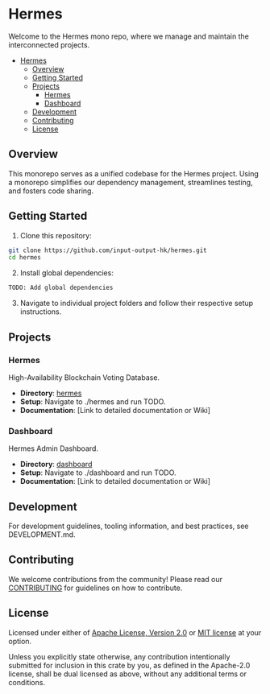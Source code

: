 # Hermes

<!-- markdownlint-disable MD029 -->

Welcome to the Hermes mono repo, where we manage and maintain the interconnected projects.

* [Hermes](#hermes)
  * [Overview](#overview)
  * [Getting Started](#getting-started)
  * [Projects](#projects)
    * [Hermes](#hermes-1)
    * [Dashboard](#dashboard)
  * [Development](#development)
  * [Contributing](#contributing)
  * [License](#license)

## Overview

This monorepo serves as a unified codebase for the Hermes project.
Using a monorepo simplifies our dependency management, streamlines testing, and fosters code sharing.

## Getting Started

1. Clone this repository:

```sh
git clone https://github.com/input-output-hk/hermes.git
cd hermes
```

2. Install global dependencies:

```sh
TODO: Add global dependencies
```

3. Navigate to individual project folders and follow their respective setup instructions.

## Projects

### Hermes

High-Availability Blockchain Voting Database.

* **Directory**: [hermes](https://github.com/input-output-hk/hermes/tree/main/hermes)
* **Setup**: Navigate to ./hermes and run TODO.
* **Documentation**: [Link to detailed documentation or Wiki]

### Dashboard

Hermes Admin Dashboard.

* **Directory**: [dashboard](https://github.com/input-output-hk/hermes/tree/main/dashboard)
* **Setup**: Navigate to ./dashboard and run TODO.
* **Documentation**: [Link to detailed documentation or Wiki]

## Development

For development guidelines, tooling information, and best practices, see DEVELOPMENT.md.

## Contributing

We welcome contributions from the community!
Please read our [CONTRIBUTING](CONTRIBUTING.md) for guidelines on how to contribute.

## License

Licensed under either of [Apache License, Version 2.0](LICENSE-APACHE) or [MIT license](LICENSE-MIT) at your option.

Unless you explicitly state otherwise, any contribution intentionally submitted
for inclusion in this crate by you, as defined in the Apache-2.0 license, shall
be dual licensed as above, without any additional terms or conditions.
